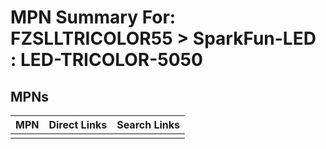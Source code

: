 



# MPN Summary For: FZSLLTRICOLOR55 > SparkFun-LED : LED-TRICOLOR-5050

## MPNs
  

|MPN|Direct Links|Search Links|
| :--- | :--- | :--- |
||||
